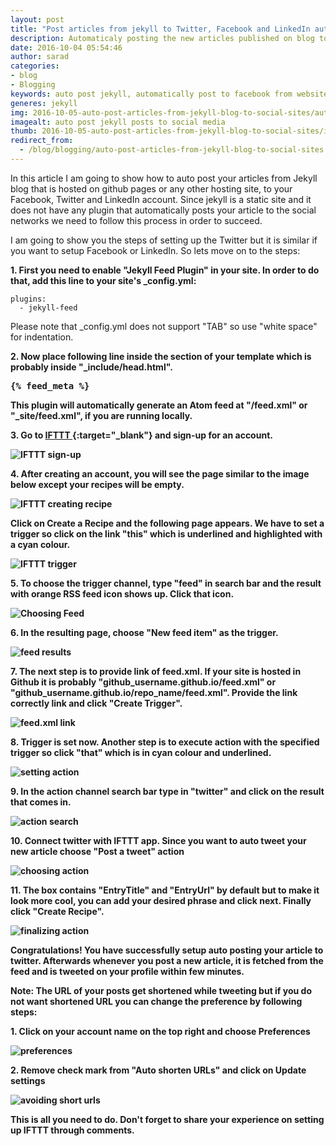 ```yaml
---
layout: post
title: "Post articles from jekyll to Twitter, Facebook and LinkedIn automatically"
description: Automaticaly posting the new articles published on blog to social media in Jekyll can be obtained with IFTTT. Put jekyll-feed plugin inside your _config.yml file and in the head section of your html file, put the feed_meta code.
date: 2016-10-04 05:54:46
author: sarad
categories:
- blog
- Blogging
keywords: auto post jekyll, automatically post to facebook from website, jekyll auto post to facebook, auto post blog to social networks, jekyll auto post to facebook page, jekyll auto post to facebook group, auto post to social media from jekyll, auto post share
generes: jekyll
img: 2016-10-05-auto-post-articles-from-jekyll-blog-to-social-sites/autopost-blog-to-social-site-0.png
imagealt: auto post jekyll posts to social media
thumb: 2016-10-05-auto-post-articles-from-jekyll-blog-to-social-sites/ifttt0_thumb.png
redirect_from:
  - /blog/blogging/auto-post-articles-from-jekyll-blog-to-social-sites
---
```

In this article I am going to show how to auto post your articles from Jekyll blog that is hosted on github pages or any other hosting site, to your Facebook, Twitter and LinkedIn account. Since jekyll is a static site and it does not have any plugin that automatically posts your article to the social networks we need to follow this process in order to succeed. <!--more-->

I am going to show you the steps of setting up the Twitter but it is similar if you want to setup Facebook or LinkedIn. So lets move on to the steps:

<b>1. First you need to enable "Jekyll Feed Plugin" in your site. In order to do that, add this line to your site's _config.yml:</b>

	plugins:
	  - jekyll-feed

Please note that _config.yml does not support "TAB" so use "white space" for indentation.

<b>2. Now place following line inside the <head> section of your template which is probably inside "_include/head.html".

<pre>&#123;% feed_meta %}</pre>

This plugin will automatically generate an Atom feed at "/feed.xml" or "_site/feed.xml", if you are running locally.

<b>3. Go to [IFTTT <i class="fa fa-external-link" aria-hidden="true"></i>](https://ifttt.com/){:target="_blank"} and sign-up for an account.</b>

<img src="/assets/img/blog/2016-10-05-auto-post-articles-from-jekyll-blog-to-social-sites/autopost-blog-to-social-site-1.jpg" alt="IFTTT sign-up">

<b>4. After creating an account, you will see the page similar to the image below except your recipes will be empty.</b>

<img src="/assets/img/blog/2016-10-05-auto-post-articles-from-jekyll-blog-to-social-sites/autopost-blog-to-social-site-2.jpg" alt="IFTTT creating recipe">

<b>Click on Create a Recipe and the following page appears. We have to set a trigger so click on the link "this" which is underlined and highlighted with a cyan colour.</b>

<img src="/assets/img/blog/2016-10-05-auto-post-articles-from-jekyll-blog-to-social-sites/autopost-blog-to-social-site-3.jpg" alt="IFTTT trigger">

<b>5. To choose the trigger channel, type "feed" in search bar and the result with orange RSS feed icon shows up. Click that icon.</b>

<img src="/assets/img/blog/2016-10-05-auto-post-articles-from-jekyll-blog-to-social-sites/autopost-blog-to-social-site-4.jpg" alt="Choosing Feed">

<b>6. In the resulting page, choose "New feed item" as the trigger.</b>

<img src="/assets/img/blog/2016-10-05-auto-post-articles-from-jekyll-blog-to-social-sites/autopost-blog-to-social-site-5.jpg" alt="feed results">

<b>7. The next step is to provide link of feed.xml. If your site is hosted in Github it is probably "github_username.github.io/feed.xml" or "github_username.github.io/repo_name/feed.xml". Provide the link correctly link and click "Create Trigger".</b>

<img src="/assets/img/blog/2016-10-05-auto-post-articles-from-jekyll-blog-to-social-sites/autopost-blog-to-social-site-6.jpg" alt="feed.xml link">

<b>8. Trigger is set now. Another step is to execute action with the specified trigger so click "that" which is in cyan colour and underlined.

<img src="/assets/img/blog/2016-10-05-auto-post-articles-from-jekyll-blog-to-social-sites/autopost-blog-to-social-site-7.jpg" alt="setting action">

<b>9. In the action channel search bar type in "twitter" and click on the result that comes in.</b>

<img src="/assets/img/blog/2016-10-05-auto-post-articles-from-jekyll-blog-to-social-sites/autopost-blog-to-social-site-8.jpg" alt="action search">

<b>10. Connect twitter with IFTTT app. Since you want to auto tweet your new article choose "Post a tweet" action</b>

<img src="/assets/img/blog/2016-10-05-auto-post-articles-from-jekyll-blog-to-social-sites/autopost-blog-to-social-site-9.jpg" alt="choosing action">

<b>11. The box contains "EntryTitle" and "EntryUrl" by default but to make it look more cool, you can add your desired phrase and click next. Finally click "Create Recipe".</b>

<img src="/assets/img/blog/2016-10-05-auto-post-articles-from-jekyll-blog-to-social-sites/autopost-blog-to-social-site-10.jpg" alt="finalizing action">

Congratulations! You have successfully setup auto posting your article to twitter. Afterwards whenever you post a new article, it is fetched from the feed and is tweeted on your profile within few minutes.

Note: The URL of your posts get shortened while tweeting but if you do not want shortened URL you can change the preference by following steps:

<b>1. Click on your account name on the top right and choose Preferences</b>

<img src="/assets/img/blog/2016-10-05-auto-post-articles-from-jekyll-blog-to-social-sites/autopost-blog-to-social-site-11.jpg" alt="preferences">

<b>2. Remove check mark from "Auto shorten URLs" and click on Update settings</b>

<img src="/assets/img/blog/2016-10-05-auto-post-articles-from-jekyll-blog-to-social-sites/autopost-blog-to-social-site-12.jpg" alt="avoiding short urls">

This is all you need to do. Don't forget to share your experience on setting up IFTTT through comments.